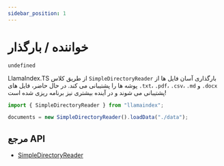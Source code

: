 ```yaml
---
sidebar_position: 1
---
```


# خواننده / بارگذار

`undefined`

LlamaIndex.TS از طریق کلاس `SimpleDirectoryReader` بارگذاری آسان فایل ها از پوشه ها را پشتیبانی می کند. در حال حاضر، فایل های `.txt`، `.pdf`، `.csv`، `.md` و `.docx` پشتیبانی می شوند و در آینده بیشتری نیز برنامه ریزی شده است!

```typescript
import { SimpleDirectoryReader } from "llamaindex";

documents = new SimpleDirectoryReader().loadData("./data");
```

## مرجع API

- [SimpleDirectoryReader](../../api/classes/SimpleDirectoryReader.md)
